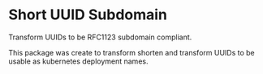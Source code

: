 # Short UUID Subdomain

Transform UUIDs to be RFC1123 subdomain compliant.

This package was create to transform shorten and transform UUIDs to be usable as kubernetes deployment names.
